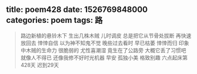 title: poem428
date: 1526769848000
categories: poem
tags: 路
---
> 路边新植的悬铃木下
生出几株木贼
儿时调皮
总是把它从节骨处拔断
再快速放回去
悻悻自信
以为神不知鬼不觉
晚些过去看时
早已枯萎
悻悻而归
印象中木贼的生命力
很脆弱的
尤性喜潮湿
竟生在了公路旁
大概它丢了习惯吧
就像人不得已
还像我修不好时光机器
早安
孤独小美
格致别趣
六点起床第428天 迟到29天